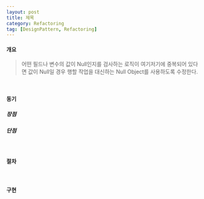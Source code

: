 ```yaml
---
layout: post
title: 제목
category: Refactoring
tag: [DesignPattern, Refactoring] 
---
```


#### 개요

> 어떤 필드나 변수의 값이 Null인지를 검사하는 로직이 여기저기에 중복되어 있다면
값이 Null일 경우 행할 작업을 대신하는 Null Object를 사용하도록 수정한다.

<br>

#### 동기

##### 장점

##### 단점

<br>

#### 절차

<br>

#### 구현